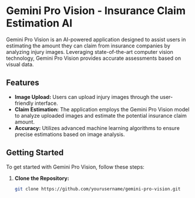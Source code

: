 # Gemini Pro Vision - Insurance Claim Estimation AI

Gemini Pro Vision is an AI-powered application designed to assist users in estimating the amount they can claim from insurance companies by analyzing injury images. Leveraging state-of-the-art computer vision technology, Gemini Pro Vision provides accurate assessments based on visual data.

## Features

- **Image Upload:** Users can upload injury images through the user-friendly interface.
- **Claim Estimation:** The application employs the Gemini Pro Vision model to analyze uploaded images and estimate the potential insurance claim amount.
- **Accuracy:** Utilizes advanced machine learning algorithms to ensure precise estimations based on image analysis.

## Getting Started

To get started with Gemini Pro Vision, follow these steps:

1. **Clone the Repository:**
   ```bash
   git clone https://github.com/yourusername/gemini-pro-vision.git
